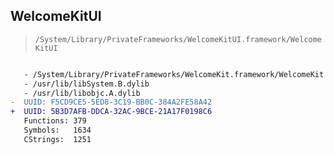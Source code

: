 ## WelcomeKitUI

> `/System/Library/PrivateFrameworks/WelcomeKitUI.framework/WelcomeKitUI`

```diff

   - /System/Library/PrivateFrameworks/WelcomeKit.framework/WelcomeKit
   - /usr/lib/libSystem.B.dylib
   - /usr/lib/libobjc.A.dylib
-  UUID: F5CD9CE5-5ED8-3C19-BB0C-384A2FE58A42
+  UUID: 5B3D7AFB-DDCA-32AC-9BCE-21A17F0198C6
   Functions: 379
   Symbols:   1634
   CStrings:  1251

```
